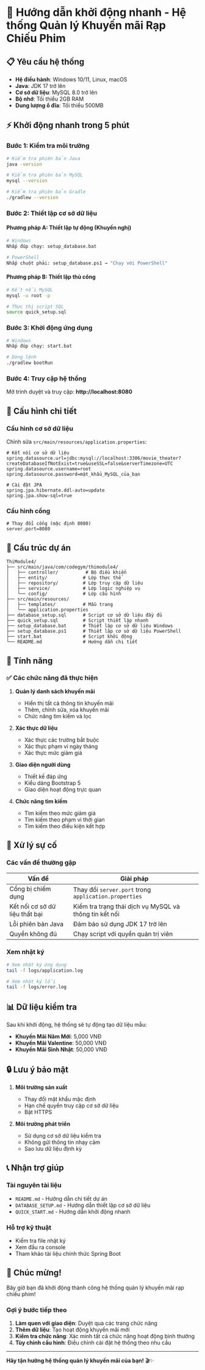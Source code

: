 # 🚀 Hướng dẫn khởi động nhanh - Hệ thống Quản lý Khuyến mãi Rạp Chiếu Phim

## 📋 Yêu cầu hệ thống

- **Hệ điều hành**: Windows 10/11, Linux, macOS
- **Java**: JDK 17 trở lên
- **Cơ sở dữ liệu**: MySQL 8.0 trở lên
- **Bộ nhớ**: Tối thiểu 2GB RAM
- **Dung lượng ổ đĩa**: Tối thiểu 500MB

## ⚡ Khởi động nhanh trong 5 phút

### Bước 1: Kiểm tra môi trường

```bash
# Kiểm tra phiên bản Java
java -version

# Kiểm tra phiên bản MySQL
mysql --version

# Kiểm tra phiên bản Gradle
./gradlew --version
```

### Bước 2: Thiết lập cơ sở dữ liệu

#### Phương pháp A: Thiết lập tự động (Khuyến nghị)
```bash
# Windows
Nhấp đúp chạy: setup_database.bat

# PowerShell
Nhấp chuột phải: setup_database.ps1 → "Chạy với PowerShell"
```

#### Phương pháp B: Thiết lập thủ công
```bash
# Kết nối MySQL
mysql -u root -p

# Thực thi script SQL
source quick_setup.sql
```

### Bước 3: Khởi động ứng dụng

```bash
# Windows
Nhấp đúp chạy: start.bat

# Dòng lệnh
./gradlew bootRun
```

### Bước 4: Truy cập hệ thống

Mở trình duyệt và truy cập: **http://localhost:8080**

## 🔧 Cấu hình chi tiết

### Cấu hình cơ sở dữ liệu

Chỉnh sửa `src/main/resources/application.properties`:

```properties
# Kết nối cơ sở dữ liệu
spring.datasource.url=jdbc:mysql://localhost:3306/movie_theater?createDatabaseIfNotExist=true&useSSL=false&serverTimezone=UTC
spring.datasource.username=root
spring.datasource.password=mật_khẩu_MySQL_của_bạn

# Cài đặt JPA
spring.jpa.hibernate.ddl-auto=update
spring.jpa.show-sql=true
```

### Cấu hình cổng

```properties
# Thay đổi cổng (mặc định 8080)
server.port=8080
```

## 📁 Cấu trúc dự án

```
ThiModule4/
├── src/main/java/com/codegym/thimodule4/
│   ├── controller/          # Bộ điều khiển
│   ├── entity/             # Lớp thực thể
│   ├── repository/         # Lớp truy cập dữ liệu
│   ├── service/            # Lớp logic nghiệp vụ
│   └── config/             # Lớp cấu hình
├── src/main/resources/
│   ├── templates/          # Mẫu trang
│   └── application.properties
├── database_setup.sql      # Script cơ sở dữ liệu đầy đủ
├── quick_setup.sql         # Script thiết lập nhanh
├── setup_database.bat      # Thiết lập cơ sở dữ liệu Windows
├── setup_database.ps1      # Thiết lập cơ sở dữ liệu PowerShell
├── start.bat               # Script khởi động
└── README.md               # Hướng dẫn chi tiết
```

## 🎯 Tính năng

### ✅ Các chức năng đã thực hiện

1. **Quản lý danh sách khuyến mãi**
   - Hiển thị tất cả thông tin khuyến mãi
   - Thêm, chỉnh sửa, xóa khuyến mãi
   - Chức năng tìm kiếm và lọc

2. **Xác thực dữ liệu**
   - Xác thực các trường bắt buộc
   - Xác thực phạm vi ngày tháng
   - Xác thực mức giảm giá

3. **Giao diện người dùng**
   - Thiết kế đáp ứng
   - Kiểu dáng Bootstrap 5
   - Giao diện hoạt động trực quan

4. **Chức năng tìm kiếm**
   - Tìm kiếm theo mức giảm giá
   - Tìm kiếm theo phạm vi thời gian
   - Tìm kiếm theo điều kiện kết hợp

## 🚨 Xử lý sự cố

### Các vấn đề thường gặp

| Vấn đề | Giải pháp |
|--------|-----------|
| Cổng bị chiếm dụng | Thay đổi `server.port` trong `application.properties` |
| Kết nối cơ sở dữ liệu thất bại | Kiểm tra trạng thái dịch vụ MySQL và thông tin kết nối |
| Lỗi phiên bản Java | Đảm bảo sử dụng JDK 17 trở lên |
| Quyền không đủ | Chạy script với quyền quản trị viên |

### Xem nhật ký

```bash
# Xem nhật ký ứng dụng
tail -f logs/application.log

# Xem nhật ký lỗi
tail -f logs/error.log
```

## 📊 Dữ liệu kiểm tra

Sau khi khởi động, hệ thống sẽ tự động tạo dữ liệu mẫu:

- **Khuyến Mãi Năm Mới**: 5,000 VNĐ
- **Khuyến Mãi Valentine**: 50,000 VNĐ  
- **Khuyến Mãi Sinh Nhật**: 50,000 VNĐ

## 🔒 Lưu ý bảo mật

1. **Môi trường sản xuất**
   - Thay đổi mật khẩu mặc định
   - Hạn chế quyền truy cập cơ sở dữ liệu
   - Bật HTTPS

2. **Môi trường phát triển**
   - Sử dụng cơ sở dữ liệu kiểm tra
   - Không gửi thông tin nhạy cảm
   - Sao lưu dữ liệu định kỳ

## 📞 Nhận trợ giúp

### Tài nguyên tài liệu
- `README.md` - Hướng dẫn chi tiết dự án
- `DATABASE_SETUP.md` - Hướng dẫn thiết lập cơ sở dữ liệu
- `QUICK_START.md` - Hướng dẫn khởi động nhanh

### Hỗ trợ kỹ thuật
- Kiểm tra file nhật ký
- Xem đầu ra console
- Tham khảo tài liệu chính thức Spring Boot

## 🎉 Chúc mừng!

Bây giờ bạn đã khởi động thành công hệ thống quản lý khuyến mãi rạp chiếu phim!

### Gợi ý bước tiếp theo

1. **Làm quen với giao diện**: Duyệt qua các trang chức năng
2. **Thêm dữ liệu**: Tạo hoạt động khuyến mãi mới
3. **Kiểm tra chức năng**: Xác minh tất cả chức năng hoạt động bình thường
4. **Tùy chỉnh cấu hình**: Điều chỉnh cài đặt hệ thống theo nhu cầu

---

**Hãy tận hưởng hệ thống quản lý khuyến mãi của bạn!** 🎬✨
